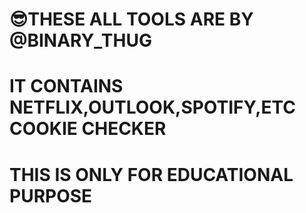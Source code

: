 😎THESE ALL TOOLS ARE BY @BINARY_THUG
=========================================
IT CONTAINS
NETFLIX,OUTLOOK,SPOTIFY,ETC COOKIE CHECKER
========================================
THIS IS ONLY FOR EDUCATIONAL PURPOSE
===========================================

